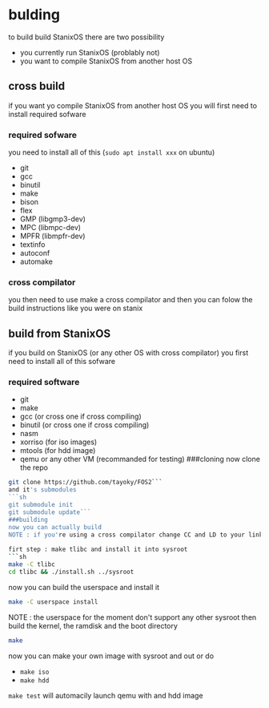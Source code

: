 # bulding
to build build StanixOS there are two possibility  
- you currently run StanixOS (problably not)
- you want to compile StanixOS from another host OS 
## cross build
if you want yo compile StanixOS from another host OS you will first need to install required sofware
### required sofware
you need to install all of this (`sudo apt install xxx` on ubuntu)  
- git
- gcc
- binutil
- make
- bison
- flex
- GMP (libgmp3-dev)
- MPC (libmpc-dev)
- MPFR (libmpfr-dev)
- textinfo
- autoconf
- automake
### cross compilator
you then need to use make a cross compilator and then you can folow the build instructions like you were on stanix
## build from StanixOS
if you build on StanixOS (or any other OS  with cross compilator) you first need to install all of this sofware
### required software
- git
- make
- gcc (or cross one if cross compiling)
- binutil (or cross one if cross compiling)
- nasm
- xorriso (for iso images)
- mtools (for hdd image)
- qemu or any other VM (recommanded for testing)
###cloning
now clone the repo 
```sh
git clone https://github.com/tayoky/FOS2```
and it's submodules
```sh
git submodule init
git submodule update```
###building
now you can actually build  
NOTE : if you're using a cross compilator change CC and LD to your linker and compilator in kernel/makefile
  
firt step : make tlibc and install it into sysroot
```sh
make -C tlibc
cd tlibc && ./install.sh ../sysroot
```
now you can build the userspace and install it
```sh
make -C userspace install
```
NOTE : the userspace for the moment don't support any other sysroot
then build the kernel, the ramdisk and the boot directory 
```sh
make
```
now you can make your own image with sysroot and out or do  
- `make iso`
- `make hdd`  
  
`make test` will automacily launch qemu with and hdd image 